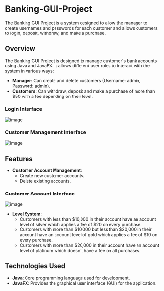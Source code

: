 # Banking-GUI-Project
The Banking GUI Project is a system designed to allow the manager to create usernames and passwords for each customer and allows customers to login, deposit, withdraw, and make a purchase.

## Overview

The Banking GUI Project is designed to manage customer's bank accounts using Java and JavaFX. It allows different user roles to interact with the system in various ways:

- **Manager**: Can create and delete customers (Username: admin, Password: admin).
- **Customers**: Can withdraw, deposit and make a purchase of more than $50 with a fee depending on their level.


### Login Interface

![image](https://github.com/user-attachments/assets/409718e2-37cf-4107-8cd3-39d757b89ff7)


### Customer Management Interface

![image](https://github.com/user-attachments/assets/b3a4715d-8ad4-4922-a8ca-575c1a177d37)

## Features

- **Customer Account Management**:
  - Create new customer accounts.
  - Delete existing accounts.


### Customer Account Interface

![image](https://github.com/user-attachments/assets/d2afd5a8-4ed5-4403-b84a-687d02eec57e)



- **Level System**:
  - Customers with less than $10,000 in their account have an account level of silver which applies a fee of $20 on every purchase.
  - Customers with more than $10,000 but less than $20,000 in their account have an account level of gold which applies a fee of $10 on every purchase.
  - Customers with more than $20,000 in their account have an account level of platinum which doesn't have a fee on all purchases.

## Technologies Used

- **Java**: Core programming language used for development.
- **JavaFX**: Provides the graphical user interface (GUI) for the application.
